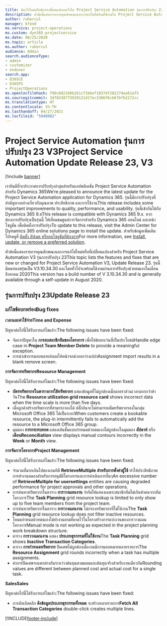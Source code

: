 ```yaml
---
title: มีอะไรใหม่หรือมีการเปลี่ยนแปลงอะไรใน Project Service Automation รุ่นการปรับปรุง 23 V3
description: หัวข้อนี้แสดงรายการคุณลักษณะและการแก้ไขที่พร้อมใช้งานใน Project Service Automation รุ่นการปรับปรุง 23 V3
author: ruhercul
manager: kfend
ms.service: project-operations
ms.custom: dyn365-projectservice
ms.date: 08/25/2020
ms.topic: article
ms.author: ruhercul
audience: Admin
search.audienceType:
- admin
- customizer
- enduser
search.app:
- D365CE
- D365PS
- ProjectOperations
ms.openlocfilehash: f90c0d2168b261cf1b6ef10374f282274ea61af5
ms.sourcegitcommit: 3d78338773929121d17ec3386f6cb67bfb2272cc
ms.translationtype: HT
ms.contentlocale: th-TH
ms.lasthandoff: 04/27/2021
ms.locfileid: "5948982"
---
```

# <a name="project-service-automation-update-release-23-v3"></a><span data-ttu-id="65f82-103">Project Service Automation รุ่นการปรับปรุง 23 V3</span><span class="sxs-lookup"><span data-stu-id="65f82-103">Project Service Automation Update Release 23, V3</span></span>

[!include [banner](../includes/psa-now-project-operations.md)]

<span data-ttu-id="65f82-104">เรายินดีที่จะประกาศการปรับปรุงล่าสุดสำหรับแอปพลิเคชัน Project Service Automation สำหรับ Dynamics 365</span><span class="sxs-lookup"><span data-stu-id="65f82-104">We’re pleased to announce the latest update for the Project Service Automation application for Dynamics 365.</span></span> <span data-ttu-id="65f82-105">รุ่นนี้มีการปรับปรุงที่สำคัญบางอย่างเกี่ยวกับคุณภาพ ประสิทธิภาพ และการใช้งาน</span><span class="sxs-lookup"><span data-stu-id="65f82-105">This release includes some important improvements to quality, performance, and usability.</span></span> <span data-ttu-id="65f82-106">รุ่นนี้เข้ากันได้กับ Dynamics 365 9.x</span><span class="sxs-lookup"><span data-stu-id="65f82-106">This release is compatible with Dynamics 365 9.x.</span></span> <span data-ttu-id="65f82-107">หากต้องการปรับปรุงเป็นรุ่นนี้ ให้เยี่ยมชมศูนย์การจัดการสำหรับ Dynamics 365 ออนไลน์ และหน้าโซลูชัน เพื่อติดตั้งการปรับปรุง</span><span class="sxs-lookup"><span data-stu-id="65f82-107">To update to this release, visit the Admin Center for Dynamics 365 online solutions page to install the update.</span></span> <span data-ttu-id="65f82-108">สำหรับข้อมูลเพิ่มเติม โปรดดูที่ [ติดตั้ง อัปเดต หรือลบโซลูชันที่ต้องการ](/power-platform/admin/install-remove-preferred-solution)</span><span class="sxs-lookup"><span data-stu-id="65f82-108">For more information, see [Install, update, or remove a preferred solution](/power-platform/admin/install-remove-preferred-solution).</span></span>

<span data-ttu-id="65f82-109">หัวข้อนี้แสดงรายการคุณลักษณะและการแก้ไขใหม่หรือที่เปลี่ยนแปลงสำหรับ Project Service Automation V3 รุ่นการปรับปรุง 23</span><span class="sxs-lookup"><span data-stu-id="65f82-109">This topic lists the features and fixes that are new or changed for Project Service Automation V3, Update Release 23.</span></span> <span data-ttu-id="65f82-110">รุ่นนี้มีหมายเลขรุ่นเป็น V3.10.34.30 และโดยทั่วไปจะพร้อมใช้งานผ่านการปรับปรุงด้วยตนเองในเดือนสิงหาคม 2020</span><span class="sxs-lookup"><span data-stu-id="65f82-110">This version has a build number of V 3.10.34.30 and is generally available through a self-update in August 2020.</span></span>

## <a name="update-release-23"></a><span data-ttu-id="65f82-111">รุ่นการปรับปรุง 23</span><span class="sxs-lookup"><span data-stu-id="65f82-111">Update Release 23</span></span>

### <a name="bug-fixes"></a><span data-ttu-id="65f82-112">แก้ไขข้อบกพร่อง</span><span class="sxs-lookup"><span data-stu-id="65f82-112">Bug fixes</span></span>

<span data-ttu-id="65f82-113">**เวลาและค่าใช้จ่าย**</span><span class="sxs-lookup"><span data-stu-id="65f82-113">**Time and Expense**</span></span>

<span data-ttu-id="65f82-114">ปัญหาต่อไปนี้ได้รับการแก้ไขแล้ว:</span><span class="sxs-lookup"><span data-stu-id="65f82-114">The following issues have been fixed:</span></span>
- <span data-ttu-id="65f82-115">จัดการปัญหาใน **การลบสมาชิกทีมของโครงการ** เพื่อให้ข้อยกเว้นที่เป็นประโยชน์</span><span class="sxs-lookup"><span data-stu-id="65f82-115">Handle edge case in **Project Team Member Delete** to provide a meaningful exception.</span></span>
- <span data-ttu-id="65f82-116">การนำเข้าการมอบหมายส่งผลให้หน้าจอนำออกว่างเปล่า</span><span class="sxs-lookup"><span data-stu-id="65f82-116">Assignment import results in a blank remove screen.</span></span>

<span data-ttu-id="65f82-117">**การจัดการทรัพยากร**</span><span class="sxs-lookup"><span data-stu-id="65f82-117">**Resource Management**</span></span>

<span data-ttu-id="65f82-118">ปัญหาต่อไปนี้ได้รับการแก้ไขแล้ว:</span><span class="sxs-lookup"><span data-stu-id="65f82-118">The following issues have been fixed:</span></span>

- <span data-ttu-id="65f82-119">**บัตรทรัพยากรในตารางการใช้ทรัพยากร** แสดงข้อมูลที่ไม่ถูกต้องเมื่อมาตราส่วนเวลามากกว่าห้าวัน</span><span class="sxs-lookup"><span data-stu-id="65f82-119">The **Resource utilization grid resource card** shows incorrect data when the time scale is more than five days.</span></span>
- <span data-ttu-id="65f82-120">เมื่อลูกค้าสร้างทรัพยากรที่สามารถจองได้ ปลั๊กอินจะไม่สามารถเพิ่มทรัพยากรลงในกลุ่ม Microsoft Office 365 ได้เป็นระยะ</span><span class="sxs-lookup"><span data-stu-id="65f82-120">When customers create a bookable resource, the plug-in intermittently fails to automatically add the resource to a Microsoft Office 365 group.</span></span>
- <span data-ttu-id="65f82-121">มุมมอง **การกระทบยอด** แสดงเส้นชั้นแบบกำหนดด้วยตนเองไม่ถูกต้องในมุมมอง **สัปดาห์** หรือ **เดือน**</span><span class="sxs-lookup"><span data-stu-id="65f82-121">**Reconciliation** view displays manual contours incorrectly in the **Week** or **Month** view.</span></span>

<span data-ttu-id="65f82-122">**การจัดการโครงการ**</span><span class="sxs-lookup"><span data-stu-id="65f82-122">**Project Management**</span></span>

<span data-ttu-id="65f82-123">ปัญหาต่อไปนี้ได้รับการแก้ไขแล้ว:</span><span class="sxs-lookup"><span data-stu-id="65f82-123">The following issues have been fixed:</span></span>

- <span data-ttu-id="65f82-124">จำนวนที่มากเกินไปของเอนทิตี **RetrieveMultiple สำหรับการตั้งค่าผู้ใช้** ทำให้ประสิทธิภาพการทำงานลดลงสำหรับการอนุมัติโครงการและการดำเนินการอื่นๆ</span><span class="sxs-lookup"><span data-stu-id="65f82-124">An excessive number of **RetrieveMultiple for usersettings** entities are causing degraded performance for project approvals and other operations.</span></span>
- <span data-ttu-id="65f82-125">การค้นหาทรัพยากรในตาราง **การวางแผนงาน** จำกัดให้แสดงเฉพาะสมาชิกทีมไม่เกินห้าคนจากทีมโครงการ</span><span class="sxs-lookup"><span data-stu-id="65f82-125">The **Task Planning** grid resource lookup is limited to only show up to five team members from the project team.</span></span> 
- <span data-ttu-id="65f82-126">การค้นหาทรัพยากรในตาราง **การวางแผนงาน** ไม่กรองทรัพยากรที่ไม่ใช้งาน</span><span class="sxs-lookup"><span data-stu-id="65f82-126">The **Task Planning** grid resource lookup does not filter inactive resources.</span></span>
- <span data-ttu-id="65f82-127">โหมดกำหนดด้วยตนเองไม่ทำงานตามที่คาดไว้ในโครงสร้างการแบ่งงานของการวางแผนโครงการ</span><span class="sxs-lookup"><span data-stu-id="65f82-127">Manual mode is not working as expected in the project planning work breakdown structure.</span></span>
- <span data-ttu-id="65f82-128">ตาราง **การวางแผนงาน** แสดง **ประเภทธุรกรรมที่ไม่ใช้งาน**</span><span class="sxs-lookup"><span data-stu-id="65f82-128">The **Task Planning** grid shows **Inactive Transaction Categories**.</span></span>
- <span data-ttu-id="65f82-129">ตาราง **การกำหนดทรัพยากร** ปัดเศษไม่ถูกต้องเมื่องานมีการมอบหมายหลายรายการ</span><span class="sxs-lookup"><span data-stu-id="65f82-129">The **Resource Assignment** grid rounds incorrectly when a task has multiple assignments.</span></span>
- <span data-ttu-id="65f82-130">ค่าการปัดเศษจะแตกต่างกันระหว่างต้นทุนตามแผนและต้นทุนจริงสำหรับงานเดียวกัน</span><span class="sxs-lookup"><span data-stu-id="65f82-130">Rounding values are different between planned cost and actual cost for a single task.</span></span>

<span data-ttu-id="65f82-131">**Sales**</span><span class="sxs-lookup"><span data-stu-id="65f82-131">**Sales**</span></span>

<span data-ttu-id="65f82-132">ปัญหาต่อไปนี้ได้รับการแก้ไขแล้ว:</span><span class="sxs-lookup"><span data-stu-id="65f82-132">The following issues have been fixed:</span></span>

- <span data-ttu-id="65f82-133">การดับเบิลคลิก **ดึงข้อมูลประเภทธุรกรรมทั้งหมด** จะสร้างหลายรายการ</span><span class="sxs-lookup"><span data-stu-id="65f82-133">**Fetch All Transaction Categories** double-click creates multiple lines.</span></span>


[!INCLUDE[footer-include](../includes/footer-banner.md)]